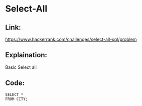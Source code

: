 # Select-All

## Link:
https://www.hackerrank.com/challenges/select-all-sql/problem


## Explaination:
Basic Select all


## Code:

```
SELECT * 
FROM CITY;

```
